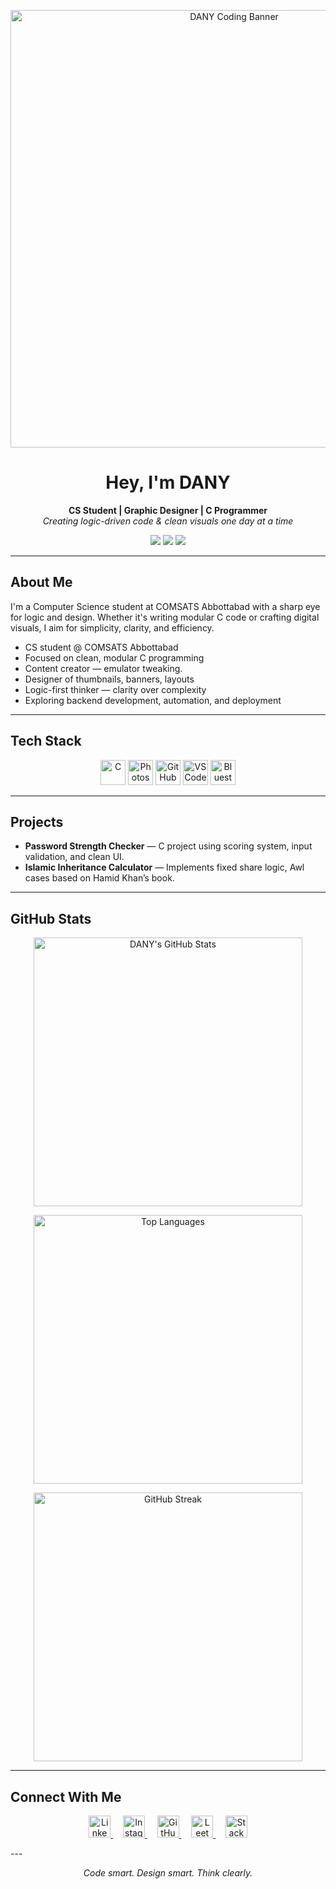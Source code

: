 <p align="center">
  <img src="https://i.pinimg.com/originals/21/11/61/21116158daaeb1459b4ec0758505e1ad.gif" alt="DANY Coding Banner" width="700"/>
</p>






<h1 align="center">Hey, I'm DANY</h1>

<p align="center">
  <b>CS Student | Graphic Designer | C Programmer</b><br>
  <i>Creating logic-driven code & clean visuals one day at a time</i>
</p>

<p align="center">
  <img src="https://img.shields.io/badge/Clean_C_Projects-00599C?style=for-the-badge&logo=c&logoColor=white" />
  <img src="https://img.shields.io/badge/Content_Editor-%26_Designer-FF0000?style=for-the-badge&logo=youtube&logoColor=white" />
  <img src="https://img.shields.io/badge/Problem_Solver-Logical_Thinker-0e76a8?style=for-the-badge&logo=codeforces&logoColor=white" />
</p>

---

##  About Me

I'm a Computer Science student at COMSATS Abbottabad with a sharp eye for logic and design. Whether it's writing modular C code or crafting digital visuals, I aim for simplicity, clarity, and efficiency.

- CS student @ COMSATS Abbottabad  
- Focused on clean, modular C programming  
- Content creator — emulator tweaking. 
- Designer of thumbnails, banners, layouts  
- Logic-first thinker — clarity over complexity  
- Exploring backend development, automation, and deployment  

---

##  Tech Stack

<p align="center">
  <img src="https://cdn.jsdelivr.net/gh/devicons/devicon/icons/c/c-original.svg" height="40" alt="C" />
  <img src="https://cdn.jsdelivr.net/gh/devicons/devicon/icons/photoshop/photoshop-plain.svg" height="40" alt="Photoshop" />
  <img src="https://cdn.jsdelivr.net/gh/devicons/devicon/icons/github/github-original.svg" height="40" alt="GitHub" />
  <img src="https://cdn.jsdelivr.net/gh/devicons/devicon/icons/vscode/vscode-original.svg" height="40" alt="VS Code" />
  <img src="https://cdn.jsdelivr.net/gh/devicons/devicon/icons/windows8/windows8-original.svg" height="40" alt="Bluestacks" />
</p>

---

##  Projects

- **Password Strength Checker** — C project using scoring system, input validation, and clean UI.
- **Islamic Inheritance Calculator** — Implements fixed share logic, Awl cases based on Hamid Khan’s book.

---

## GitHub Stats

<p align="center"> <img src="https://github-readme-stats.vercel.app/api?username=danycli&show_icons=true&theme=vision-friendly-dark&border_radius=15&hide_border=false&bg_color=0d1117" width="430" alt="DANY's GitHub Stats" /> </p>
<p align="center"> <img src="https://github-readme-stats.vercel.app/api/top-langs/?username=danycli&layout=compact&theme=vision-friendly-dark&border_radius=15&hide_border=false&bg_color=0d1117" width="430" alt="Top Languages" /> </p>
<p align="center"> <img src="https://github-readme-streak-stats.herokuapp.com/?user=danycli&theme=tokyonight-duo&hide_border=false&border_radius=15&background=0d1117" width="430" alt="GitHub Streak" /> </p>


---
##  Connect With Me

<p align="center">
  <a href="https://www.linkedin.com/in/danial-ahmed-92b908376/">
    <img src="https://cdn-icons-png.flaticon.com/512/174/174857.png" alt="LinkedIn" width="35" height="35" />
  </a>
  &nbsp;&nbsp;&nbsp;
  <a href="https://www.instagram.com/un_available_ds/?hl=en">
    <img src="https://cdn-icons-png.flaticon.com/512/2111/2111463.png" alt="Instagram" width="35" height="35" />
  </a>
  &nbsp;&nbsp;&nbsp;
  <a href="https://github.com/SAHIBZADA-DANY">
    <img src="https://cdn-icons-png.flaticon.com/512/733/733553.png" alt="GitHub" width="35" height="35" />
  </a>
  &nbsp;&nbsp;&nbsp;
  <a href="https://leetcode.com/u/Danial_Ahmed/">
    <img src="https://upload.wikimedia.org/wikipedia/commons/1/19/LeetCode_logo_black.png" alt="LeetCode" width="35" height="35" />
  </a>
  &nbsp;&nbsp;&nbsp;
  <a href="https://stackoverflow.com/users/31141394/danycli">
    <img src="https://cdn-icons-png.flaticon.com/512/2111/2111628.png" alt="Stack Overflow" width="35" height="35" />
  </a>
</p>
---

<p align="center"><i>Code smart. Design smart. Think clearly.</i></p>
